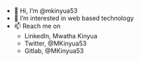- 👋 Hi, I’m @mkinyua53
- 👀 I’m interested in web based technology
- 📫 Reach me on 
  - LinkedIn, Mwatha Kinyua
  - Twitter, @MKinyua53
  - Gitlab, @MKinyua53

<!---
mkinyua53/mkinyua53 is a ✨ special ✨ repository because its `README.md` (this file) appears on your GitHub profile.
You can click the Preview link to take a look at your changes.
--->
